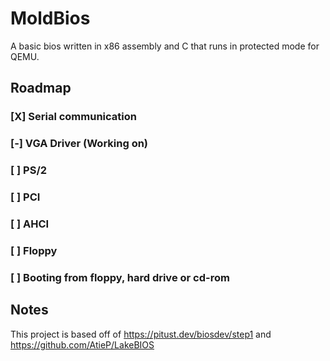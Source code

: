 # MoldBios
A basic bios written in x86 assembly and C that runs in protected mode for QEMU.

## Roadmap

### [X] Serial communication
### [-] VGA Driver (Working on)
### [ ] PS/2
### [ ] PCI
### [ ] AHCI
### [ ] Floppy
### [ ] Booting from floppy, hard drive or cd-rom

## Notes
This project is based off of https://pitust.dev/biosdev/step1 and https://github.com/AtieP/LakeBIOS
